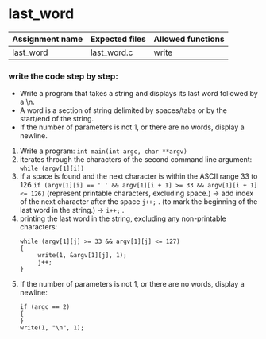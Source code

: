 # last_word

| Assignment name | Expected files | Allowed functions |
| --------------- | -------------  | ----------------- |
| last_word        | last_word.c     | write             |

### write the code step by step:
* Write a program that takes a string and displays its last word followed by a \n.
* A word is a section of string delimited by spaces/tabs or by the start/end of the string.
* If the number of parameters is not 1, or there are no words, display a newline.

1. Write a program: ``` int main(int argc, char **argv) ```
2. iterates through the characters of the second command line argument: ``` while (argv[1][i]) ```
3. If a space is found and the next character is within the ASCII range 33 to 126 ``` if (argv[1][i] == ' ' && argv[1][i + 1] >= 33 && argv[1][i + 1] <= 126) ``` (represent printable characters, excluding space.) -> add index of the next character after the space ``` j++; ``` . (to mark the beginning of the last word in the string.) -> ``` i++; ``` .
4. printing the last word in the string, excluding any non-printable characters:
   ```
   while (argv[1][j] >= 33 && argv[1][j] <= 127)
   {
        write(1, &argv[1][j], 1);
        j++;
   }
   ```
5. If the number of parameters is not 1, or there are no words, display a newline:
   ```
   if (argc == 2)
   {
   }
   write(1, "\n", 1);
   ```
